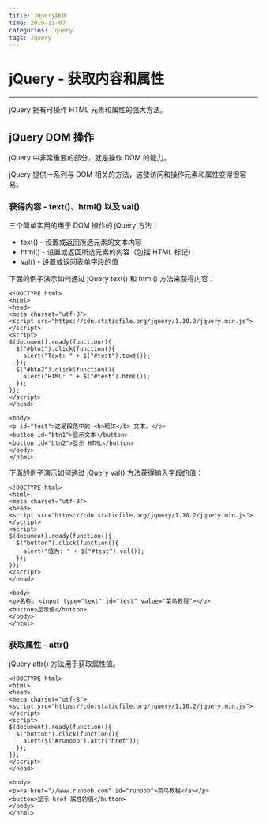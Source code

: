 ```yaml
---
title: Jquery捕获
time: 2019-11-07
categories: Jquery
tags: Jquery
---
```


# jQuery - 获取内容和属性
---
jQuery 拥有可操作 HTML 元素和属性的强大方法。

## jQuery DOM 操作
jQuery 中非常重要的部分，就是操作 DOM 的能力。

jQuery 提供一系列与 DOM 相关的方法，这使访问和操作元素和属性变得很容易。

### 获得内容 - text()、html() 以及 val()
三个简单实用的用于 DOM 操作的 jQuery 方法：

* text() - 设置或返回所选元素的文本内容
* html() - 设置或返回所选元素的内容（包括 HTML 标记）
* val() - 设置或返回表单字段的值

下面的例子演示如何通过 jQuery text() 和 html() 方法来获得内容：
```
<!DOCTYPE html>
<html>
<head>
<meta charset="utf-8">
<script src="https://cdn.staticfile.org/jquery/1.10.2/jquery.min.js">
</script>
<script>
$(document).ready(function(){
  $("#btn1").click(function(){
    alert("Text: " + $("#test").text());
  });
  $("#btn2").click(function(){
    alert("HTML: " + $("#test").html());
  });
});
</script>
</head>

<body>
<p id="test">这是段落中的 <b>粗体</b> 文本。</p>
<button id="btn1">显示文本</button>
<button id="btn2">显示 HTML</button>
</body>
</html>
```

下面的例子演示如何通过 jQuery val() 方法获得输入字段的值：
```
<!DOCTYPE html>
<html>
<meta charset="utf-8">
<head>
<script src="https://cdn.staticfile.org/jquery/1.10.2/jquery.min.js">
</script>
<script>
$(document).ready(function(){
  $("button").click(function(){
    alert("值为: " + $("#test").val());
  });
});
</script>
</head>

<body>
<p>名称: <input type="text" id="test" value="菜鸟教程"></p>
<button>显示值</button>
</body>
</html>
```

### 获取属性 - attr()

jQuery attr() 方法用于获取属性值。
```
<!DOCTYPE html>
<html>
<head>
<meta charset="utf-8">
<script src="https://cdn.staticfile.org/jquery/1.10.2/jquery.min.js">
</script>
<script>
$(document).ready(function(){
  $("button").click(function(){
    alert($("#runoob").attr("href"));
  });
});
</script>
</head>

<body>
<p><a href="//www.runoob.com" id="runoob">菜鸟教程</a></p>
<button>显示 href 属性的值</button>
</body>
</html>
```

